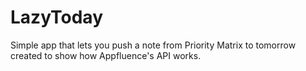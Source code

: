 # LazyToday
Simple app that lets you push a note from Priority Matrix to tomorrow created to show how Appfluence's API works.
